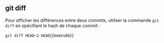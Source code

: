 ## git diff

Pour afficher les différences entre deux commits, utiliser la commande `git diff` en spécifiant le hash de chaque commit :

`git diff HEAD~2 HEAD`{{execute}}
